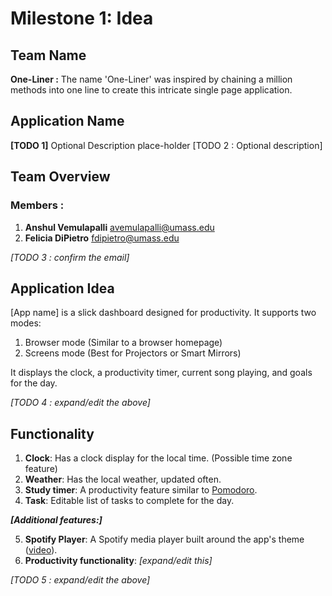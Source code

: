 # Milestone 1: Idea

## Team Name 
**One-Liner :** The name 'One-Liner' was inspired by chaining a million methods into one line to create this intricate single page application.

<!-- TODO-1 :  Fill App Name-->
<!-- TODO-2 : Fill application name description [Optional]-->
## Application Name
**[TODO 1]** Optional Description place-holder [TODO 2 : Optional description]


## Team Overview

### Members :
1. **Anshul Vemulapalli**
[avemulapalli@umass.edu](avemulapalli@umass.edu)
2. **Felicia DiPietro**
[fdipietro@umass.edu](fdipietro@umass.edu)
<!-- TODO-3 : ^^^ Confirm email id ^^^ -->

*[TODO 3 : confirm the email]*


## Application Idea

[App name] is a slick dashboard designed for productivity. It supports two modes:
1. Browser mode (Similar to a browser homepage)
2. Screens mode (Best for Projectors or Smart Mirrors)

It displays the clock, a productivity timer, current song playing, and goals for the day.

<!-- TODO-4 :  ^^^ Fill Application Idea Description ^^^-->
*[TODO 4 : expand/edit the above]*


## Functionality

1. **Clock**: Has a clock display for the local time. (Possible time zone feature)
2. **Weather**: Has the local weather, updated often. 
3. **Study timer**: A productivity feature similar to [Pomodoro](https://pomofocus.io/).
4. **Task**: Editable list of tasks to complete for the day.
<!--  -->
***[Additional features:]***
<!--  -->
5. **Spotify Player**: A Spotify media player built around the app's theme ([video](https://www.youtube.com/watch?v=EqisCZG9MAc)).
6. **Productivity functionality**: *[expand/edit this]*

*[TODO 5 : expand/edit the above]*
<!-- TODO 5 : ^^^ Update functionality ^^^ -->